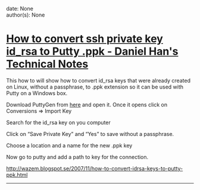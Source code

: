 
date: None  
author(s): None  

# [How to convert ssh private key id_rsa to Putty .ppk - Daniel Han's Technical Notes](https://sites.google.com/site/xiangyangsite/home/technical-tips/linux-unix/common-tips/how-to-convert-ssh-id_rsa-keys-to-putty-ppk)

This how to will show how to convert id_rsa keys that were already created on Linux, without a passphrase, to .ppk extension so it can be used with Putty on a Windows box.

Download PuttyGen from [here](http://the.earth.li/~sgtatham/putty/latest/x86/puttygen.exe) and open it. Once it opens click on Conversions => Import Key

Search for the id_rsa key on you computer

Click on “Save Private Key” and “Yes” to save without a passphrase.  


Choose a location and a name for the new .ppk key

Now go to putty and add a path to key for the connection.

<http://wazem.blogspot.se/2007/11/how-to-convert-idrsa-keys-to-putty-ppk.html>  
  
---


